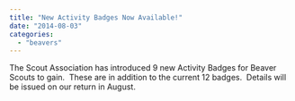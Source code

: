 ```yaml
---
title: "New Activity Badges Now Available!"
date: "2014-08-03"
categories: 
  - "beavers"
---
```


The Scout Association has introduced 9 new Activity Badges for Beaver Scouts to gain.  These are in addition to the current 12 badges.  Details will be issued on our return in August. 
